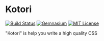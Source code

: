 # Kotori

[![Build Status](http://img.shields.io/travis/kubosho/kotori.svg?style=flat-square)](https://travis-ci.org/kubosho/kotori)
[![Gemnasium](http://img.shields.io/gemnasium/kubosho/kotori.svg?style=flat-square)](https://gemnasium.com/kubosho/kotori)
[![MIT License](http://img.shields.io/badge/license-MIT-green.svg?style=flat-square)](https://github.com/kubosho/kotori/blob/master/LICENSE)

"Kotori" is help you write a high quality CSS
